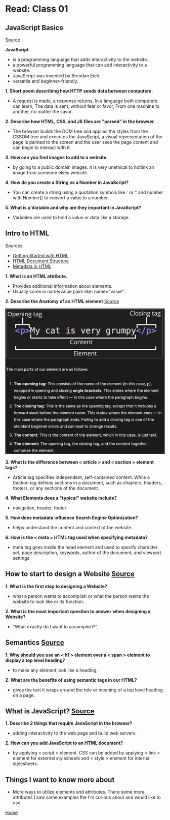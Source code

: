 # Read: Class 01

## JavaScript Basics

[Source](https://developer.mozilla.org/en-US/docs/Learn/Getting_started_with_the_web/JavaScript_basics)

**JavaScript.**

- is a programming language that adds interactivity to the website.
- a powerful programming language that can add interactivity to a website.
- JavaScript was invented by Brendan Eich.
- versatile and beginner-friendly.

**1. Short poem describing how HTTP sends data between computers.**

- A request is made, a response returns,
In a language both computers can learn,
The data is sent, without fear or favor,
From one machine to another, no matter the savor.

**2. Describe how HTML, CSS, and JS files are "parsed" in the browser.**

- The browser builds the DOM tree and applies the styles from the CSSOM tree and executes the JavaScript, a visual representation of the page is painted to the screen and the user sees the page content and can begin to interact with it.

**3. How can you find images to add to a website.**

- by going to a public domain images. it is very unethical to hotlink an image from someone elses website.

**4. How do you create a String vs a Number in JavaScript?**

- You can create a string using a quotation symbols like ' or " and number with Number() to convert a value to a number.

**5. What is a Variable and why are they important in JavaScript?**

- Variables are used to hold a value or data like a storage.

## Intro to HTML

*Sources.*

- [Getting Started with HTML](https://developer.mozilla.org/en-US/docs/Learn/HTML/Introduction_to_HTML/Getting_started)
- [HTML Document Structure](https://developer.mozilla.org/en-US/docs/Learn/HTML/Introduction_to_HTML/Document_and_website_structure)
- [Metadata in HTML](https://developer.mozilla.org/en-US/docs/Learn/HTML/Introduction_to_HTML/The_head_metadata_in_HTML)

**1. What is an HTML attribute.**

- Provides additional information about elements.
- Usually come in name/value pairs like: name="value".

**2. Describe the Anatomy of an HTML element** [Source](https://developer.mozilla.org/en-US/docs/Learn/Getting_started_with_the_web/HTML_basics)

![HTML-anatomy](anatomy-html.png)

**3. What is the difference between < article > and < section > element tags?**

- Article tag specifies independent, self-contained content. While a Section tag defines sections in a document, such as chapters, headers, footers, or any sections of the document.

**4. What Elements does a "typical" website include?**

- navigation, header, footer.

**5. How does metadata influence Search Engine Optimization?**

- helps understand the content and context of the website.

**6. How is the < meta > HTML tag used when specifying metadata?**

- meta tag goes insdie the head element and used to specify character set, page description, keywords, author of the document, and viewport settings.

## How to start to design a Website [Source](https://developer.mozilla.org/en-US/docs/Learn/Common_questions/Design_and_accessibility/Thinking_before_coding)

**1. What is the first step to designing a Website?**

- what a person wants to accomplish or what the person wants the website to look like or its function.

**2. What is the most important question to answer when designing a Website?**

- "What exactly do I want to accomplish?".

## Semantics [Source](https://developer.mozilla.org/en-US/docs/Glossary/Semantics)

**1. Why should you use an < h1 > element over a < span > element to display a top level heading?**

- to make any element look like a heading.

**2. What are the benefits of using semantic tags in our HTML?**

- gives the text it wraps around the role or meaning of a top level heading on a page.

## What is JavaScript? [Source](https://developer.mozilla.org/en-US/docs/Learn/JavaScript/First_steps/What_is_JavaScript)

**1. Describe 2 things that require JavaScript in the browser?**

- adding interactivity to the web page and build web servers.

**2. How can you add JavaScript to an HTML document?**

- by applying < script > element. CSS can be added by applying < link > element for external stylesheets and < style > element for internal stylesheets.

## Things I want to know more about

- More ways to utilize elements and attributes. There some more attributes I saw some examples the I'm curious about and would like to use.

[Home](README.md)
